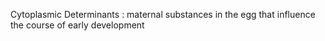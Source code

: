 Cytoplasmic Determinants
: maternal substances in the egg that influence the course of early development